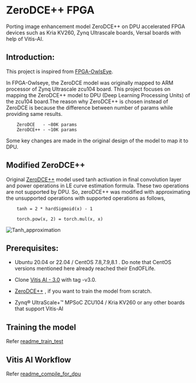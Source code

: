 
# ZeroDCE++ FPGA

Porting image enhancement model ZeroDCE++ on DPU accelerated FPGA devices such as Kria KV260, Zynq Ultrascale boards, Versal boards with help of Vitis-AI.

## Introduction:

This project is inspired from [FPGA-OwlsEye](https://github.com/Gaurav-Shah05/FPGA-OwlsEye.git).

In FPGA-Owlseye, the ZeroDCE model was originally mapped to ARM processor of Zynq Ultrascale zcu104 board. This project focuses on mapping the ZeroDCE++ model to DPU (Deep Learning Processing Units) of the zcu104 board.The reason why ZeroDCE++ is chosen instead of ZeroDCE is because the difference between number of params while providing same results.
    
        ZeroDCE   - ~80K params
        ZeroDCE++ - ~10K params

Some key changes are made in the original design of the model to map it to DPU.






## Modified ZeroDCE++

Original [ZeroDCE++](https://github.com/Li-Chongyi/Zero-DCE_extension.git) model used tanh activation in final convolution layer and power operations in LE curve estimation formula. These two operations are not supported by DPU. So, zeroDCE++ was modified with approximating the unsupported operations with supported operations as follows,

        tanh = 2 * hardSigmoid(x) - 1

        torch.pow(x, 2) = torch.mul(x, x)


![Tanh_approximation](https://github.com/Ashok-19/ZeroDCE_extension_DPU/blob/bdfb515a0c60ec21acb895896cf4c9fd1dbdad7f/screenshots/tanh_approx.png)

## Prerequisites:

* Ubuntu 20.04 or 22.04 / CentOS 7.8,7.9,8.1 . Do note that CentOS versions mentioned here already reached their EndOFLife.

* Clone [Vitis AI - 3.0](https://xilinx.github.io/Vitis-AI/3.0/html/index.html) with tag -v3.0. 
* [ZeroDCE++](https://github.com/Li-Chongyi/Zero-DCE_extension.git) , if you want to train the model from scratch.
* Zynq® UltraScale+™ MPSoC ZCU104 / Kria KV260 or any other boards that support Vitis-AI 

    

## Training the model

Refer [readme_train_test](https://github.com/Ashok-19/zerodce_extension_FPGA/blob/dfde5eec19556ce0ee52162b31928902e4a39a33/zdce_extension_fpga/train_test_host/README.md)


## Vitis AI Workflow

Refer [readme_compile_for_dpu](https://github.com/Ashok-19/zerodce_extension_FPGA/blob/dfde5eec19556ce0ee52162b31928902e4a39a33/zdce_extension_fpga/compile_for_dpu/README.md)
    









